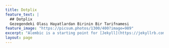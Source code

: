 ```yaml
---
title: Dotplix
feature_text: |
  ## Dotplix
  Gezegendeki Olası Hayatlardan Birinin Bir Tarifnamesi
feature_image: "https://picsum.photos/1300/400?image=989"
excerpt: "Alembic is a starting point for [Jekyll](https://jekyllrb.com/) projects. Rather than starting from scratch, this boilerplate is designed to get the ball rolling immediately. Install it, configure it, tweak it, push it."
layout: page
---
```



